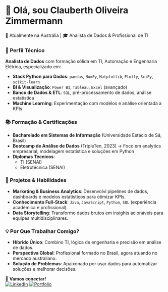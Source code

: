 # 👋 Olá, sou Clauberth Oliveira Zimmermann  
📍 Atualmente na Austrália | 🎓 Analista de Dados & Profissional de TI  

### 🎯 Perfil Técnico  
**Analista de Dados** com formação sólida em TI, Automação e Engenharia Elétrica, especializado em:  
- **Stack Python para Dados**: `pandas`, `NumPy`, `Matplotlib`, `Plotly`, `SciPy`, `scikit-learn`  
- **BI & Visualização**: `Power BI`, `Tableau`, `Excel` (avançado)  
- **Banco de Dados & ETL**: `SQL`, pré-processamento de dados, análise estatística  
- **Machine Learning**: Experimentação com modelos e análise orientada a KPIs  

### 📚 Formação & Certificações  
- **Bacharelado em Sistemas de Informação** (Universidade Estácio de Sá, Brasil)  
- **Bootcamp de Análise de Dados** (TripleTen, 2023) → Foco em analytics empresarial, modelagem estatística e soluções em Python  
- **Diplomas Técnicos**:  
  - TI (SENAI)  
  - Eletrotécnica (SENAI)  

### 🚀 Projetos & Habilidades  
- **Marketing & Business Analytics**: Desenvolvi pipelines de dados, dashboards e modelos estatísticos para otimizar KPIs.  
- **Conhecimento Full-Stack**: `Java`, `JavaScript`, `Python`, `SQL` (experiência acadêmica e profissional).  
- **Data Storytelling**: Transformo dados brutos em insights acionáveis para equipes multidisciplinares.  

### 💡 Por Que Trabalhar Comigo?  
- **Híbrido Único**: Combino TI, lógica de engenharia e precisão em análise de dados.  
- **Perspectiva Global**: Profissional formado no Brasil, agora atuando no mercado australiano.  
- **Solução de Problemas**: Apaixonado por usar dados para automatizar soluções e melhorar decisões.  

🔗 **Vamos conectar!**  
[![LinkedIn](https://img.shields.io/badge/LinkedIn-0077B5?style=for-the-badge&logo=linkedin&logoColor=white)](https://www.linkedin.com/in/clauberthoz/) 
[![Portfolio](https://img.shields.io/badge/Portfolio-FF5722?style=for-the-badge&logo=medium&logoColor=white)](https://github.com/Clauberthoz/Clauberthoz/blob/main/Projeto_Moda_Fitness_LM.ipynb)  
